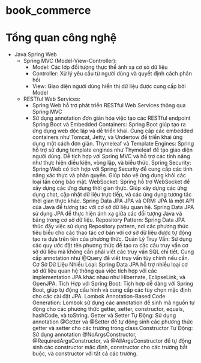 # book_commerce
# Tổng quan công nghệ
- Java Spring Web
  + Spring MVC (Model-View-Controller):
     - Model: Các lớp đối tượng thực thể ánh xạ cơ sỏ dữ liệu
     - Controller: Xử lý yêu cầu từ người dùng và quyết định cách phản hồi
     - View: Giao diện người dùng hiển thị dữ liệu được cung cấp bởi Model
   + RESTful Web Services:
     - Spring Web hỗ trợ phát triển RESTful Web Services thông qua Spring MVC
     - Sử dụng annotation đơn giản hóa việc tạo các RESTful endpoint
Spring Boot và Embedded Containers:
Spring Boot giúp tạo ra ứng dụng web độc lập và dễ triển khai.
Cung cấp các embedded containers như Tomcat, Jetty, và Undertow để triển khai ứng dụng một cách đơn giản.
Thymeleaf và Template Engines:
Spring hỗ trợ sử dụng template engines như Thymeleaf để tạo giao diện người dùng.
Dễ tích hợp với Spring MVC và hỗ trợ các tính năng như thực hiện điều kiện, vòng lặp, và biểu thức.
Spring Security:
Spring Web có tích hợp với Spring Security để cung cấp các tính năng xác thực và phân quyền.
Giúp bảo vệ ứng dụng khỏi các loại tấn công bảo mật.
WebSocket:
Spring hỗ trợ WebSocket để xây dựng các ứng dụng thời gian thực.
Giúp xây dựng các ứng dụng chat, cập nhật dữ liệu trực tiếp, và các ứng dụng tương tác thời gian thực khác.
Spring Data JPA
JPA và ORM:
JPA là một API của Java để tương tác với cơ sở dữ liệu quan hệ.
Spring Data JPA sử dụng JPA để thực hiện ánh xạ giữa các đối tượng Java và bảng trong cơ sở dữ liệu.
Repository Pattern:
Spring Data JPA thúc đẩy việc sử dụng Repository pattern, nơi các phương thức tiêu biểu cho các thao tác cơ bản với cơ sở dữ liệu được tự động tạo ra dựa trên tên của phương thức.
Quản Lý Truy Vấn:
Sử dụng các quy ước đặt tên phương thức để tạo ra các câu truy vấn cơ sở dữ liệu mà không cần phải viết các truy vấn SQL chi tiết.
Cung cấp annotation như @Query để viết truy vấn tùy chỉnh nếu cần.
Cơ Sở Dữ Liệu Nhiều Loại:
Spring Data JPA hỗ trợ nhiều loại cơ sở dữ liệu quan hệ thông qua việc tích hợp với các implementation JPA khác nhau như Hibernate, EclipseLink, và OpenJPA.
Tích Hợp với Spring Boot:
Tích hợp dễ dàng với Spring Boot, giúp tự động cấu hình và cung cấp các tùy chọn mặc định cho các cài đặt JPA.
Lombok
Annotation-Based Code Generation:
Lombok sử dụng các annotation để sinh mã nguồn tự động cho các phương thức getter, setter, constructor, equals, hashCode, và toString.
Getter và Setter Tự Động:
Sử dụng annotation @Getter và @Setter để tự động sinh các phương thức getter và setter cho các trường trong class.Constructor Tự Động:
Sử dụng annotation @NoArgsConstructor, @RequiredArgsConstructor, và @AllArgsConstructor để tự động sinh các constructor mặc định, constructor cho các trường bắt buộc, và constructor với tất cả các trường.

